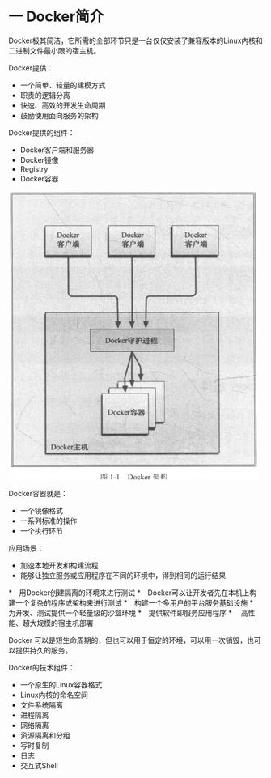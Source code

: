 # 一 Docker简介

Docker极其简洁，它所需的全部环节只是一台仅仅安装了兼容版本的Linux内核和二进制文件最小限的宿主机。

Docker提供：

* 一个简单、轻量的建模方式
* 职责的逻辑分离
* 快速、高效的开发生命周期
* 鼓励使用面向服务的架构

Docker提供的组件：

* Docker客户端和服务器
* Docker镜像
* Registry
* Docker容器

![Docker架构](../Image/Docker/Docker架构.jpg)

Docker容器就是：

* 一个镜像格式
* 一系列标准的操作
* 一个执行环节

应用场景：

* 加速本地开发和构建流程
* 能够让独立服务或应用程序在不同的环境中，得到相同的运行结果

*　用Docker创建隔离的环境来进行测试
*　Docker可以让开发者先在本机上构建一个复杂的程序或架构来进行测试
*　构建一个多用户的平台服务基础设施
*　为开发、测试提供一个轻量级的沙盒环境
*　提供软件即服务应用程序
*　 高性能、超大规模的宿主机部署

Docker 可以是短生命周期的，但也可以用于恒定的环境，可以用一次销毁，也可以提供持久的服务。

Docker的技术组件：

* 一个原生的Linux容器格式
* Linux内核的命名空间
* 文件系统隔离
* 进程隔离
* 网络隔离
* 资源隔离和分组
* 写时复制
* 日志
* 交互式Shell